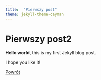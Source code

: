 ```yaml
---
title:  "Pierwszy post"
theme: jekyll-theme-cayman
---
```


# Pierwszy post2

**Hello world**, this is my first Jekyll blog post.

I hope you like it!

<a href="https://theappfactoryrepo.github.io">Powrót</a>
